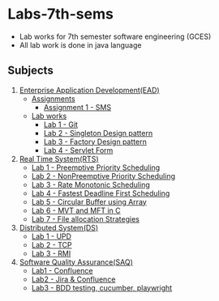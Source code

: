 # Labs-7th-sems

- Lab works for 7th semester software engineering (GCES)
- All lab work is done in java language

## Subjects

1. [Enterprise Application Development(EAD)](https://github.com/college-related/Labs-7th-sems/tree/main/Enterprise%20Application%20Development%20(EAD))
    - [Assignments](https://github.com/college-related/Labs-7th-sems/tree/main/Enterprise%20Application%20Development%20(EAD)/assignments)
        - [Assignment 1 - SMS](https://github.com/college-related/Labs-7th-sems/tree/main/Enterprise%20Application%20Development%20(EAD)/assignments/assignment1)
    - [Lab works](https://github.com/college-related/Labs-7th-sems/tree/main/Enterprise%20Application%20Development%20(EAD)/labs)
        - [Lab 1 - Git](https://github.com/college-related/Labs-7th-sems/tree/main/Enterprise%20Application%20Development%20(EAD)/labs/lab1)
        - [Lab 2 - Singleton Design pattern](https://github.com/college-related/Labs-7th-sems/tree/main/Enterprise%20Application%20Development%20(EAD)/labs/lab2)
        - [Lab 3 - Factory Design pattern](https://github.com/college-related/Labs-7th-sems/tree/main/Enterprise%20Application%20Development%20(EAD)/labs/lab3)
        - [Lab 4 - Servlet Form](https://github.com/college-related/Labs-7th-sems/tree/main/Enterprise%20Application%20Development%20(EAD)/labs/lab4)
2. [Real Time System(RTS)](https://github.com/college-related/Labs-7th-sems/tree/main/Real%20Time%20System%20(RTS))
    - [Lab 1 - Preemptive Priority Scheduling](https://github.com/college-related/Labs-7th-sems/tree/main/Real%20Time%20System%20(RTS)/lab1)
    - [Lab 2 - NonPreemptive Priority Scheduling](https://github.com/college-related/Labs-7th-sems/tree/main/Real%20Time%20System%20(RTS)/lab2)
    - [Lab 3 - Rate Monotonic Scheduling](https://github.com/college-related/Labs-7th-sems/tree/main/Real%20Time%20System%20(RTS)/lab3)
    - [Lab 4 - Fastest Deadline First Scheduling](https://github.com/college-related/Labs-7th-sems/tree/main/Real%20Time%20System%20(RTS)/lab4)
    - [Lab 5 - Circular Buffer using Array](https://github.com/college-related/Labs-7th-sems/tree/main/Real%20Time%20System%20(RTS)/lab5)
    - [Lab 6 - MVT and MFT in C](https://github.com/college-related/Labs-7th-sems/tree/main/Real%20Time%20System%20(RTS)/lab6)
    - [Lab 7 - File allocation Strategies](https://github.com/college-related/Labs-7th-sems/tree/main/Real%20Time%20System%20(RTS)/lab7)
3. [Distributed System(DS)](https://github.com/college-related/Labs-7th-sems/tree/main/Distributed%20System%20(DS))
    - [Lab 1 - UPD](https://github.com/college-related/Labs-7th-sems/tree/main/Distributed%20System%20(DS)/lab1)
    - [Lab 2 - TCP](https://github.com/college-related/Labs-7th-sems/tree/main/Distributed%20System%20(DS)/lab2)
    - [Lab 3 - RMI](https://github.com/college-related/Labs-7th-sems/tree/main/Distributed%20System%20(DS)/lab3)
4. [Software Quality Assurance(SAQ)](https://github.com/college-related/Labs-7th-sems/tree/main/Software%20Quality%20Assurance%20(SQA))
    - [Lab1 - Confluence](https://github.com/college-related/Labs-7th-sems/tree/main/Software%20Quality%20Assurance%20(SQA)/lab1)
    - [Lab2 - Jira & Confluence](https://github.com/college-related/Labs-7th-sems/tree/main/Software%20Quality%20Assurance%20(SQA)/lab2)
    - [Lab3 - BDD testing, cucumber, playwright](https://github.com/college-related/Labs-7th-sems/tree/main/Software%20Quality%20Assurance%20(SQA)/lab3)